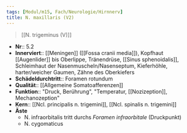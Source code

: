 ```yaml
---
tags: [Modul/m15, Fach/Neurologie/Hirnnerv]
title: N. maxillaris (V2)
---
```

> [[N. trigeminus (V)]]
- **Nr**:: 5.2
- **Innerviert**:: [[Meningen]] ([[Fossa cranii media]]), Kopfhaut [[Augenlider]] bis Oberlippe, Tränendrüse, [[Sinus sphenoidalis]], Schleimhaut der Nasenmuscheln/Nasenseptum, Kieferhöhle, harter/weicher Gaumen, Zähne des Oberkiefers
- **Schädeldurchtritt**:: Foramen rotundum
- **Qualität**:: [[Allgemeine Somatoafferenzen]]
- **Funktion**:: "Druck, Berührung", "Temperatur, [[Nozizeption]], Mechanozeption"
- **Kern**:: [[Ncl. principalis n. trigemini]], [[Ncl. spinalis n. trigemini]]
- **Äste**
	- N. infraorbitalis tritt durchs *Foramen infraorbitale* (Druckpunkt)
	- N. cygomaticus